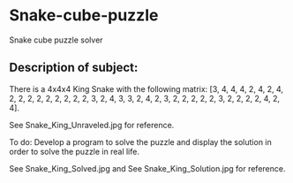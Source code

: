 <h1>Snake-cube-puzzle</h1>
<p>Snake cube puzzle solver</p>

<h2>Description of subject:</h2>
  <p>There is a 4x4x4 King Snake with the following matrix: [3, 4, 4, 4, 2, 4, 2, 4, 2, 2, 2, 2, 2, 2, 2, 2, 2, 3, 2, 4, 3, 3, 2, 4, 2, 3, 2, 2, 2, 2, 2, 3, 2, 2, 2, 2, 4, 2, 4].</p>
  <p>See Snake_King_Unraveled.jpg for reference.</p>
  <p>To do: Develop a program to solve the puzzle and display the solution in order to solve the puzzle in real life.</p>
  <p>See Snake_King_Solved.jpg and See Snake_King_Solution.jpg for reference.</p>
